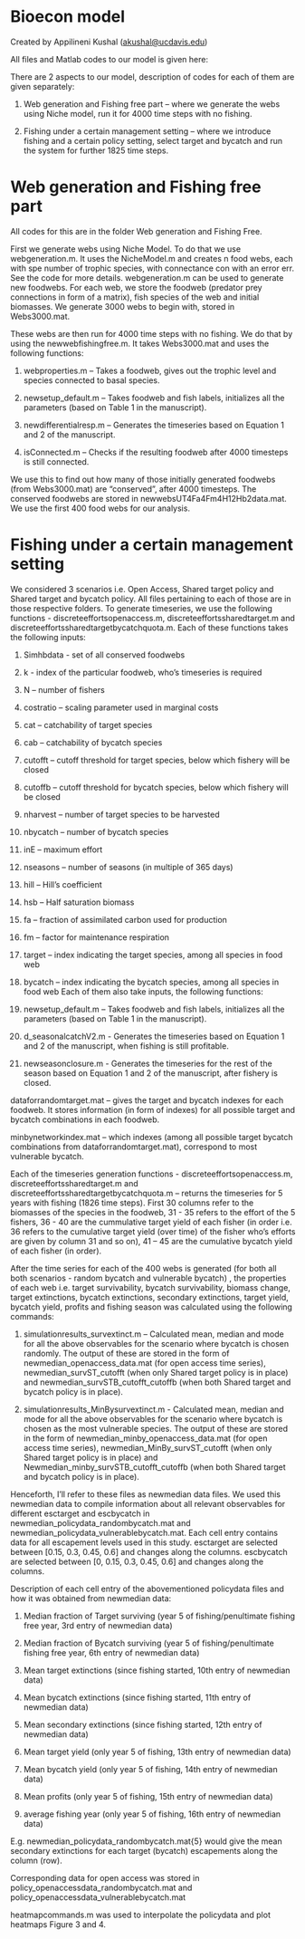# Bioecon model 

Created by Appilineni Kushal (akushal@ucdavis.edu)

All files and Matlab codes to our model is given here:

There are 2 aspects to our model, description of codes for each of them are given separately: 

1)	Web generation and Fishing free part – where we generate the webs using Niche model, run it for 4000 time steps with no fishing.

2)	Fishing under a certain management setting – where we introduce fishing and a certain policy setting, select target and bycatch and run the system for further 1825 time steps.  

# Web generation and Fishing free part

All codes for this are in the folder Web generation and Fishing Free. 

First we generate webs using Niche Model. To do that we use webgeneration.m. It uses the NicheModel.m and creates n food webs, each with spe number of trophic species, with connectance con with an error err. See the code for more details. webgeneration.m can be used to generate new foodwebs. For each web, we store the foodweb (predator prey connections in form of a matrix), fish species of the web and initial biomasses. We generate 3000 webs to begin with, stored in Webs3000.mat.

These webs are then run for 4000 time steps with no fishing. We do that by using the newwebfishingfree.m. It takes Webs3000.mat and uses the following functions:

1)	webproperties.m – Takes a foodweb, gives out the trophic level and species connected to basal species.

2)	newsetup_default.m – Takes foodweb and fish labels, initializes all the parameters (based on Table 1 in the manuscript).
 
3)	newdifferentialresp.m – Generates the timeseries based on Equation 1 and 2 of the manuscript.

4)	isConnected.m – Checks if the resulting foodweb after 4000 timesteps is still connected.

We use this to find out how many of those initially generated foodwebs (from Webs3000.mat) are “conserved”, after 4000 timesteps. The conserved foodwebs are stored in newwebsUT4Fa4Fm4H12Hb2data.mat. We use the first 400 food webs for our analysis.

# Fishing under a certain management setting

We considered 3 scenarios i.e. Open Access, Shared target policy and Shared target and bycatch policy. All files pertaining to each of those are in those respective folders. To generate timeseries, we use the following functions - discreteeffortsopenaccess.m, discreteeffortssharedtarget.m and discreteeffortssharedtargetbycatchquota.m. Each of these functions takes the following inputs:

1)	Simhbdata - set of all conserved foodwebs

2)	k - index of the particular foodweb, who’s timeseries is required

3)	N – number of fishers

4)	costratio – scaling parameter used in marginal costs

5)	cat – catchability of target species

6)	cab – catchability of bycatch species

7)	cutofft – cutoff threshold for target species, below which fishery will be closed

8)	cutoffb – cutoff threshold for bycatch species, below which fishery will be closed

9)	nharvest – number of target species to be harvested

10)	nbycatch – number of bycatch species

11)	inE – maximum effort

12)	nseasons – number of seasons (in multiple of 365 days)

13)	hill – Hill’s coefficient

14)	hsb – Half saturation biomass

15)	fa – fraction of assimilated carbon used for production

16)	fm – factor for maintenance respiration

17)	target – index indicating the target species, among all species in food web

18)	bycatch – index indicating the bycatch species, among all species in food web
Each of them also take inputs, the following functions:

1)	newsetup_default.m – Takes foodweb and fish labels, initializes all the parameters (based on Table 1 in the manuscript).

2)	d_seasonalcatchV2.m - Generates the timeseries based on Equation 1 and 2 of the manuscript, when fishing is still profitable.

3)	newseasonclosure.m - Generates the timeseries for the rest of the season based on Equation 1 and 2 of the manuscript, after fishery is closed.


dataforrandomtarget.mat – gives the target and bycatch indexes for each foodweb. It stores information (in form of indexes) for all possible target and bycatch combinations in each foodweb.

minbynetworkindex.mat – which indexes (among all possible target bycatch combinations from dataforrandomtarget.mat), correspond to most vulnerable bycatch.

Each of the timeseries generation functions - discreteeffortsopenaccess.m, discreteeffortssharedtarget.m and discreteeffortssharedtargetbycatchquota.m – returns the timeseries for 5 years with fishing (1826 time steps). First 30 columns refer to the biomasses of the species in the foodweb, 31 - 35 refers to the effort of the 5 fishers, 36 - 40 are the cummulative target yield of each fisher (in order i.e. 36 refers to the cumulative target yield (over time) of the fisher who’s efforts are given by column 31 and so on), 41 – 45 are the cumulative bycatch yield of each fisher (in order).

After the time series for each of the 400 webs is generated (for both all both scenarios - random bycatch and vulnerable bycatch) , the properties of each web i.e. target survivability, bycatch survivability, biomass change, target extinctions, bycatch extinctions, secondary extinctions, target yield, bycatch yield, profits and fishing season was calculated using the following commands:

1.	simulationresults_survextinct.m – Calculated mean, median and mode for all the above observables for the scenario where bycatch is chosen randomly. The output of these are stored in the form of newmedian_openaccess_data.mat (for open access time series), newmedian_survST_cutofft (when only Shared target policy is in place) and newmedian_survSTB_cutofft_cutoffb (when both Shared target and bycatch policy is in place).

2.	simulationresults_MinBysurvextinct.m - Calculated mean, median and mode for all the above observables for the scenario where bycatch is chosen as the most vulnerable species. The output of these are stored in the form of newmedian_minby_openaccess_data.mat (for open access time series), newmedian_MinBy_survST_cutofft (when only Shared target policy is in place) and Newmedian_minby_survSTB_cutofft_cutoffb (when both Shared target and bycatch policy is in place).

Henceforth, I’ll refer to these files as newmedian data files.
We used this newmedian data to compile information about all relevant observables for different esctarget and escbycatch in newmedian_policydata_randombycatch.mat and newmedian_policydata_vulnerablebycatch.mat. Each cell entry contains data for all escapement levels used in this study.  esctarget are selected between [0.15, 0.3, 0.45, 0.6] and changes along the columns. escbycatch are selected between [0, 0.15, 0.3, 0.45, 0.6] and changes along the columns.

Description of each cell entry of the abovementioned policydata files and how it was obtained from newmedian data:

 1) Median fraction of Target surviving (year 5 of fishing/penultimate fishing free year, 3rd entry of newmedian data) 
2) Median fraction of Bycatch surviving (year 5 of fishing/penultimate fishing free year, 6th entry of newmedian data)

3) Mean target extinctions (since fishing started, 10th entry of newmedian data)

4) Mean bycatch extinctions (since fishing started, 11th entry of newmedian data)

5) Mean secondary extinctions (since fishing started, 12th entry of newmedian data)

6) Mean target yield (only year 5 of fishing, 13th entry of newmedian data)

7) Mean bycatch yield (only year 5 of fishing, 14th entry of newmedian data)

8) Mean profits (only year 5 of fishing, 15th entry of newmedian data)

9) average fishing year (only year 5 of fishing, 16th entry of newmedian data)

E.g. newmedian_policydata_randombycatch.mat{5} would give the mean secondary extinctions for each target (bycatch) escapements along the column (row).

Corresponding data for open access was stored in policy_openaccessdata_randombycatch.mat and policy_openaccessdata_vulnerablebycatch.mat

heatmapcommands.m was used to interpolate the policydata and plot heatmaps Figure 3 and 4.
 


 
